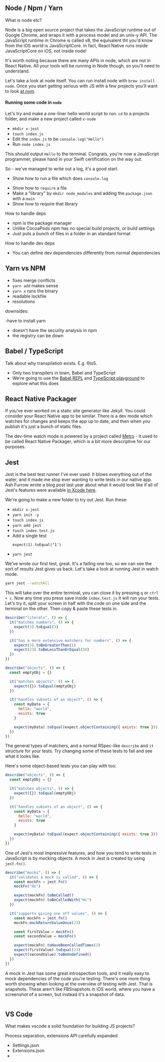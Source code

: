 ## Node / Npm / Yarn

What is node etc?

Node is a big open source project that takes the JavaScript runtime out of Google Chrome, and wraps it with a process
model and an unix-y API. The JavaScript runtime in Chrome is called v8, the equivalent tht you'd know from the iOS world
is JavaScriptCore. In fact, React Native runs inside JavaScriptCore on iOS, not inside node!

It's worth noting because there are many APIs in node, which are not in React Native. All your tools will be running in
Node though, so you'll need to understand.

Let's take a look at node itself. You can run install node with `brew install node`. Once you start getting serious with
JS with a few projects you'll want to look [at nvm](https://github.com/creationix/nvm/).

#### Running some code in `node`

Let's try and make a one-liner hello world script to run. `cd` to a projects folder, and make a new project called
`x-node`

- `mkdir x-jest`
- `touch index.js`
- Edit the `index.js` to be `console.log("Hello")`
- Run `node index.js`

This should output `Hello` to the terminal. Congrats, you're now a JavaScript programmer, please hand in your Swift
certification on the way out.

So - we've managed to write out a log, it's a good start.

- Show how to run a file which does `console.log`

* Show how to `require` a file
* Make a "library" by `mkdir node_modules` and adding the `package.json` with a `main`
* Show how to require that library

How to handle deps

- npm is the package manager
- Unlike CocoaPods npm has no special build projects, or build settings
- Just puts a bunch of files in a folder in an standard format

How to handle dev deps

- You can define dev dependencies differently from normal dependencies

## Yarn vs NPM

- fixes merge conflicts
- `yarn add` makes sense
- `yarn x` runs the binary
- readable lockfile
- resolutions

downsides:

-have to install yarn

- doesn't have the security analysis in npm
- the registry can be down

## Babel / TypeScript

Talk about why transpilation exists. E.g. 6to5.

- Only two transpilers in town, Babel and TypeScript
- We're going to use the [Babel REPL](https://babeljs.io/repl) and
  [TypeScript playground](https://www.typescriptlang.org/play/) to explore what this does

## React Native Packager

If you've ever worked on a static site generator like Jekyll. You could consider your React Native app to be similar.
There is a dev mode which watches for changes and keeps the app up to date, and then when you publish it's just a bunch
of static files.

The dev-time watch mode is powered by a project called [Metro](https://github.com/facebook/metro) - it used to be called
React Native Packager, which is a bit more descriptive for our purposes.

## Jest

Jest is the best test runner I've ever used. It blows everything out of the water, and it made me stop ever wanting to
write tests in our native app. Ash Furrow wrote a blog post last year about what it would look like if all of Jest's
features were available [in Xcode here](https://ashfurrow.com/blog/apple-releases-jive/).

We're going to make a new folder to try out Jest. Run these:

- `mkdir x-jest`
- `yarn init -y`
- `touch index.js`
- `yarn add jest`
- `touch index.test.js`
- Add a single test
  ```
  expect(1).toEqual("1')
  ```
- `yarn jest`

We've wrote our first test, great. It's a failing one too, so we can see the sort of results Jest gives us back. Let's
take a look at running Jest in watch mode.

```sh
yarn jest --watchAll
```

This will take over the entire terminal, you can close it by pressing `q` or `ctrl + c`. Now any time you press save
inside `index.test.js` it will run your tests. Let's try it, split your screen in half with the code on one side and the
terminal on the other. Then copy & paste these tests in.

```js
describe("literals", () => {
  it("matches numbers", () => {
    expect(3).toEqual(3)
  })

  it("has a more extensive matchers for numbers", () => {
    expect(3).toBeGreaterThan(1)
    expect(23).toBeLessThanOrEqual(50)
  })
})

describe("objects", () => {
  const emptyObj = {}

  it("matches objects", () => {
    expect({}).toEqual(emptyObj)
  })

  it("handles subsets of an object", () => {
    const myData = {
      hello: "world",
      exists: true
    }

    expect(myData).toEqual(expect.objectContaining({ exists: true }))
  })
})
```

The general types of matchers, and a normal RSpec-like `describe` and `it` structure for your tests. Try changing some
of these tests to fail and see what it looks like.

Here's some object-based tests you can play with too:

```js
describe("objects", () => {
  const emptyObj = {}

  it("matches objects", () => {
    expect({}).toEqual(emptyObj)
  })

  it("handles subsets of an object", () => {
    const myData = {
      hello: "world",
      exists: true
    }

    expect(myData).toEqual(expect.objectContaining({ exists: true }))
  })
})
```

One of Jest's most impressive features, and how you tend to write tests in JavaScript is by mocking objects. A mock in
Jest is created by using `jest.fn()`.

```js
describe("mocks", () => {
  it("validates a mock is called", () => {
    const mockFn = jest.fn()
    mockFn("Hi")

    expect(mockFn).toBeCalled()
    expect(mockFn).toBeCalledWith("Hi")
  })

  it("supports giving one off values", () => {
    const mockFn = jest.fn()
    mockFn.mockReturnValueOnce(23)

    const firstValue = mockFn()
    const secondValue = mockFn()

    expect(mockFn).toHaveBeenCalledTimes(2)
    expect(firstValue).toEqual(23)
    expect(secondValue).toBeUndefined()
  })
})
```

A mock in Jest has some great introspection tools, and it really easy to mock dependencies of the code you're testing.
There's one more thing worth showing when looking at the overview of testing with Jest. That is snapshots. These aren't
like FBSnapshots in iOS world, where you have a screenshot of a screen, but instead it's a snapshot of data.

```js
```

## VS Code

What makes vscode a solid foundation for building JS projects?

Process separation, extensions API carefully expanded

- Settings.json
- Extensions.json
-
